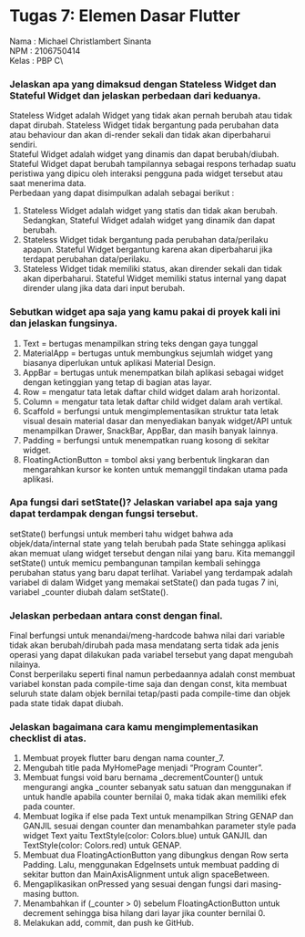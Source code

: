 # Tugas 7: Elemen Dasar Flutter
Nama    : Michael Christlambert Sinanta\
NPM     : 2106750414\
Kelas   : PBP C\
### Jelaskan apa yang dimaksud dengan Stateless Widget dan Stateful Widget dan jelaskan perbedaan dari keduanya. 
Stateless Widget adalah Widget yang tidak akan pernah berubah atau tidak dapat dirubah. Stateless Widget tidak bergantung pada perubahan data atau behaviour dan akan di-render sekali dan tidak akan diperbaharui sendiri.\
Stateful Widget adalah widget yang dinamis dan dapat berubah/diubah. Stateful Widget dapat berubah tampilannya sebagai respons terhadap suatu peristiwa yang dipicu oleh interaksi pengguna pada widget tersebut atau saat menerima data.\
Perbedaan yang dapat disimpulkan adalah sebagai berikut : 
1. Stateless Widget adalah widget yang statis dan tidak akan berubah. Sedangkan, Stateful Widget adalah widget yang dinamik dan dapat berubah.
2. Stateless Widget tidak bergantung pada perubahan data/perilaku apapun. Stateful Widget bergantung karena akan diperbaharui jika terdapat perubahan data/perilaku.
3. Stateless Widget tidak memiliki status, akan dirender sekali dan tidak akan diperbaharui. Stateful Widget memiliki status internal yang dapat dirender ulang jika data dari input berubah.

### Sebutkan widget apa saja yang kamu pakai di proyek kali ini dan jelaskan fungsinya. 
1. Text = bertugas menampilkan string teks dengan gaya tunggal
2. MaterialApp = bertugas untuk membungkus sejumlah widget yang biasanya diperlukan untuk aplikasi Material Design.
3. AppBar = bertugas untuk menempatkan bilah aplikasi sebagai widget dengan ketinggian yang tetap di bagian atas layar.
4. Row = mengatur tata letak daftar child widget dalam arah horizontal.
5. Column = mengatur tata letak daftar child widget dalam arah vertikal.
6. Scaffold = berfungsi untuk mengimplementasikan struktur tata letak visual desain material dasar dan menyediakan banyak widget/API untuk menampilkan Drawer, SnackBar, AppBar, dan masih banyak lainnya. 
7. Padding = berfungsi untuk menempatkan ruang kosong di sekitar widget.
8. FloatingActionButton = tombol aksi yang berbentuk lingkaran dan mengarahkan kursor ke konten untuk memanggil tindakan utama pada aplikasi.

### Apa fungsi dari setState()? Jelaskan variabel apa saja yang dapat terdampak dengan fungsi tersebut.
setState() berfungsi untuk memberi tahu widget bahwa ada objek/data/internal state yang telah berubah pada State sehingga aplikasi akan memuat ulang widget tersebut dengan nilai yang baru. Kita memanggil setState() untuk memicu pembangunan tampilan kembali sehingga perubahan status yang baru dapat terlihat. Variabel yang terdampak adalah variabel di dalam Widget yang memakai setState() dan pada tugas 7 ini, variabel _counter diubah dalam setState().

### Jelaskan perbedaan antara const dengan final.
Final berfungsi untuk menandai/meng-hardcode bahwa nilai dari variable tidak akan berubah/dirubah pada masa mendatang serta tidak ada jenis operasi yang dapat dilakukan pada variabel tersebut yang dapat mengubah nilainya.\
Const berperilaku seperti final namun perbedaannya adalah const membuat variabel konstan pada compile-time saja dan dengan const, kita membuat seluruh state dalam objek  bernilai tetap/pasti pada compile-time dan objek pada state tidak dapat diubah.

### Jelaskan bagaimana cara kamu mengimplementasikan checklist di atas.
1. Membuat proyek flutter baru dengan nama counter_7.
2. Mengubah title pada MyHomePage menjadi “Program Counter”.
3. Membuat fungsi void baru bernama _decrementCounter() untuk mengurangi angka _counter sebanyak satu satuan dan menggunakan if untuk handle apabila counter bernilai 0, maka tidak akan memiliki efek pada counter.
4. Membuat logika if else pada Text untuk menampilkan String GENAP dan GANJIL sesuai dengan counter dan menambahkan parameter style pada widget Text yaitu TextStyle(color: Colors.blue) untuk GANJIL dan TextStyle(color: Colors.red) untuk GENAP.
5. Membuat dua FloatingActionButton yang dibungkus dengan Row serta Padding. Lalu, menggunakan EdgeInsets untuk membuat padding di sekitar button dan MainAxisAlignment untuk align spaceBetween. 
6. Mengaplikasikan onPressed yang sesuai dengan fungsi dari masing-masing button.
7. Menambahkan if (_counter > 0) sebelum FloatingActionButton untuk decrement sehingga bisa hilang dari layar jika counter bernilai 0.
8. Melakukan add, commit, dan push ke GitHub.